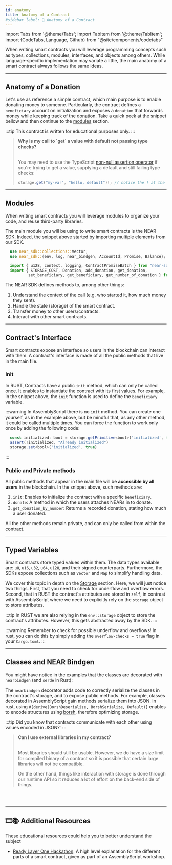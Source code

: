 ```yaml
---
id: anatomy
title: Anatomy of a Contract
#sidebar_label: 🧠 Anatomy of a Contract
---
```

import Tabs from '@theme/Tabs';
import TabItem from '@theme/TabItem';
import {CodeTabs, Language, Github} from "@site/components/codetabs"


When writing smart contracts you will leverage programming concepts such as types, collections, modules, interfaces, and objects among others. While language-specific implementation may variate a little, the main anatomy of a smart contract always follows the same ideas.

---

## Anatomy of a Donation

Let's use as reference a simple contract, which main purpose is to enable donating money to someone. Particularly, the contract defines a `beneficiary` account on initialization and exposes a `donation` that forwards money while keeping track of the donation. Take a quick peek at the snippet bellow and then continue to the [modules](#modules) section.

:::tip
This contract is written for educational purposes only.
:::

<CodeTabs>
  <Language value="🦀 - Rust" language="rust">
    <Github fname="lib.rs"
            url="https://github.com/near-examples/docs-examples/blob/main/donation-rs/contract/src/lib.rs"
            start="1" end="44" />
    <Github fname="model.rs"
            url="https://github.com/near-examples/docs-examples/blob/main/donation-rs/contract/src/model.rs" />
  </Language>
  <Language value="🚀 - AssemblyScript" language="ts">
    <Github fname="index.ts"
            url="https://github.com/near-examples/docs-examples/blob/main/donation-as/contract/assembly/index.ts"/>
    <Github fname="model.ts"
            url="https://github.com/near-examples/docs-examples/blob/main/donation-as/contract/assembly/model.ts" />
  </Language>
</CodeTabs>

<blockquote class="info">
<strong>Why is my call to `get` a value with default not passing type checks?</strong><br /><br />
  
You may need to use the TypeScript [non-null assertion operator](https://www.typescriptlang.org/docs/handbook/release-notes/typescript-2-0.html#non-null-assertion-operator) if you're trying to get a value, supplying a default and still failing type checks:

```ts
storage.get("my-var", "hello, default")!; // notice the ! at the end
```
</blockquote>

---

## Modules
When writing smart contracts you will leverage modules to organize your code, and reuse third-party libraries.

The main module you will be using to write smart contracts is the NEAR SDK. Indeed, the snippet above started by importing multiple elements from our SDK. 

<Tabs className="language-tabs" groupId="code-tabs">
  <TabItem value={0} label="🦀 - Rust">

  ```rust
    use near_sdk::collections::Vector;
    use near_sdk::{env, log, near_bindgen, AccountId, Promise, Balance};
  ```

  </TabItem>

  <TabItem value={1} label="🚀 - AssemblyScript">

  ```ts
    import { u128, context, logging, ContractPromiseBatch } from "near-sdk-as";
    import { STORAGE_COST, Donation, add_donation, get_donation,
            set_beneficiary, get_beneficiary, get_number_of_donation } from "./model";
  ```

  </TabItem>
</Tabs>

The NEAR SDK defines methods to, among other things:

1. Understand the context of the call (e.g. who started it, how much money they sent).
2. Handle the state (storage) of the smart contract.
3. Transfer money to other users/contracts.
4. Interact with other smart contracts.

---
## Contract's Interface
Smart contracts expose an interface so users in the blockchain can interact with them. A contract's interface is made of all the public methods that live in the main file.

### Init
In RUST, Contracts have a public `init` method, which can only be called once. It enables to instantiate the contract with its first values. For example, in the snippet above,
the `init` function is used to define the `beneficiary` variable.

:::warning
In AssemblyScript there is no `init` method. You can create one yourself, as in the example above, but be mindful that, as any other method, it could be called multiple times. You can force the function to work only once by adding the following code:

```ts
  const initialized: bool = storage.getPrimitive<bool>('initialized', false)
  assert(!initialized, "Already initialized")
  storage.set<bool>('initialized', true)
```
:::

### Public and Private methods
All public methods that appear in the main file will be **accessible by all users** in the blockchain. In the snippet above, such methods are:

1. `init`: Enables to initialize the contract with a specific `beneficiary`.
2. `donate`: A method in which the users attaches NEARs in to donate.
3. `get_donation_by_number`: Returns a recorded donation, stating how much a user donated.

All the other methods remain private, and can only be called from within the contract.

---

## Typed Variables

Smart contracts store typed values within them. The data types available are: `u8`, `u16`, `u32`, `u64`, `u128`, and their signed counterparts. Furthermore, the SDKs expose collections such as `Vector` and `Map` to simplify handling data.

We cover this topic in depth on the [Storage](storage.md) section. Here, we will just notice two things. First, that you need to check for underflow and overflow errors. Second, that in RUST the contract's attributes are stored in `self`, in contrast with AssemblyScript where we need to explicitly rely on the `storage` object to store attributes.

:::tip
In RUST we are also relying in the `env::storage` object to store the contract's attributes. However, this gets abstracted away by the SDK.
:::

:::warning
Remember to check for possible underflow and overflows! In rust, you can do this by simply adding the `overflow-checks = true` flag in your `Cargo.toml`.
:::

---

## Classes and NEAR Bindgen

You might have notice in the examples that the classes are decorated with `nearbindgen` (and `serde` in Rust):

<CodeTabs>
  <Language value="🦀 - Rust" language="rust">
    <Github url="https://github.com/near-examples/docs-examples/blob/main/donation-rs/contract/src/model.rs" start="8" end="20" />
  </Language>
  <Language value="🚀 - AssemblyScript" language="ts">
    <Github url="https://github.com/near-examples/docs-examples/blob/main/donation-as/contract/assembly/model.ts" start="4" end="10"/>
  </Language>
</CodeTabs>

The `nearbindgen` decorator adds code to correctly serialize the classes in the contract's storage, and to expose public methods. For example, classes decorated in AssemblyScript gain methods serialize them into JSON. In rust, using `#[derive(BorshDeserialize, BorshSerialize, Default)]` enables to encode structures using [borsh](https://borsh.io), therefore optimizing storage.

:::tip
Did you know that contracts communicate with each other using values encoded in JSON?`
:::

<blockquote class="info">
<strong>Can I use external libraries in my contract?</strong><br /><br />
  
Most libraries should still be usable. However, we do have a size limit for compiled binary of a contract so it is possible that certain large libraries will not be compatible.

On the other hand, things like interaction with storage is done through our runtime API so it reduces a lot of effort on the back-end side of things.
</blockquote>

### &nbsp;
---
## 🎞️📚 Additional Resources
These educational resources could help you to better understand the subject

- [Ready Layer One Hackathon](https://www.youtube.com/watch?v=2mRpIRJ8IK0): A high level explanation for the different parts of a smart contract, given as part of an AssemblyScript workshop.